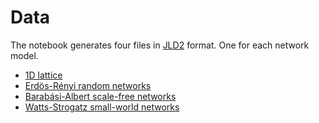 # Data

The notebook generates four files in [JLD2](https://github.com/JuliaIO/JLD2.jl) format. 
One for each network model.

* [1D lattice](https://github.com/jipphysics/hon-ranking/blob/main/data/lattice1D_stats_vs_sigma.jld2)
* [Erdös-Rényi random networks](https://github.com/jipphysics/hon-ranking/blob/main/data/ER_stats_vs_sigma.jld2)
* [Barabási-Albert scale-free networks](https://github.com/jipphysics/hon-ranking/blob/main/data/BA_stats_vs_sigma.jld2)
* [Watts-Strogatz small-world networks](https://github.com/jipphysics/hon-ranking/blob/main/data/WS_stats_vs_sigma.jld2)
